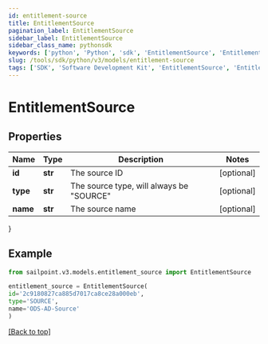 ```yaml
---
id: entitlement-source
title: EntitlementSource
pagination_label: EntitlementSource
sidebar_label: EntitlementSource
sidebar_class_name: pythonsdk
keywords: ['python', 'Python', 'sdk', 'EntitlementSource', 'EntitlementSource'] 
slug: /tools/sdk/python/v3/models/entitlement-source
tags: ['SDK', 'Software Development Kit', 'EntitlementSource', 'EntitlementSource']
---
```


# EntitlementSource


## Properties

Name | Type | Description | Notes
------------ | ------------- | ------------- | -------------
**id** | **str** | The source ID | [optional] 
**type** | **str** | The source type, will always be \"SOURCE\" | [optional] 
**name** | **str** | The source name | [optional] 
}

## Example

```python
from sailpoint.v3.models.entitlement_source import EntitlementSource

entitlement_source = EntitlementSource(
id='2c9180827ca885d7017ca8ce28a000eb',
type='SOURCE',
name='ODS-AD-Source'
)

```
[[Back to top]](#) 

